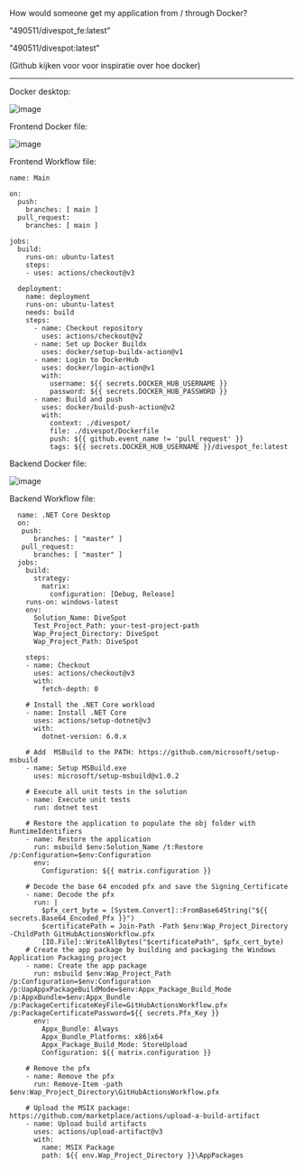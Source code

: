 How would someone get my application from / through Docker?

"490511/divespot_fe:latest"

"490511/divespot:latest"

(Github kijken voor voor inspiratie over hoe docker)

-------------------

Docker desktop:

![image](https://github.com/S3-Portfolio/General/assets/93527848/d67de17b-e907-44d1-8174-e25656503595)

Frontend Docker file:

![image](https://github.com/S3-Portfolio/General/assets/93527848/cf0de743-1679-460f-8e62-b07fc41c38c7)

Frontend Workflow file:

```
name: Main

on:
  push:
    branches: [ main ]
  pull_request:
    branches: [ main ]

jobs:
  build:
    runs-on: ubuntu-latest
    steps:
    - uses: actions/checkout@v3
   
  deployment:
    name: deployment
    runs-on: ubuntu-latest
    needs: build
    steps:
      - name: Checkout repository
        uses: actions/checkout@v2
      - name: Set up Docker Buildx
        uses: docker/setup-buildx-action@v1
      - name: Login to DockerHub
        uses: docker/login-action@v1
        with:
          username: ${{ secrets.DOCKER_HUB_USERNAME }}
          password: ${{ secrets.DOCKER_HUB_PASSWORD }}
      - name: Build and push
        uses: docker/build-push-action@v2
        with:
          context: ./divespot/
          file: ./divespot/Dockerfile
          push: ${{ github.event_name != 'pull_request' }}
          tags: ${{ secrets.DOCKER_HUB_USERNAME }}/divespot_fe:latest 
``` 

Backend Docker file:

![image](https://github.com/S3-Portfolio/General/assets/93527848/6e393bab-9caa-4c4d-b59e-eaef3b060388)

Backend Workflow file:

```
  name: .NET Core Desktop
  on:
   push:
      branches: [ "master" ]
   pull_request:
      branches: [ "master" ]
  jobs:
    build:
      strategy:
        matrix:
          configuration: [Debug, Release]
    runs-on: windows-latest  
    env:
      Solution_Name: DiveSpot                  
      Test_Project_Path: your-test-project-path           
      Wap_Project_Directory: DiveSpot  
      Wap_Project_Path: DiveSpot             

    steps:
    - name: Checkout
      uses: actions/checkout@v3
      with:
        fetch-depth: 0

    # Install the .NET Core workload
    - name: Install .NET Core
      uses: actions/setup-dotnet@v3
      with:
        dotnet-version: 6.0.x

    # Add  MSBuild to the PATH: https://github.com/microsoft/setup-msbuild
    - name: Setup MSBuild.exe
      uses: microsoft/setup-msbuild@v1.0.2

    # Execute all unit tests in the solution
    - name: Execute unit tests
      run: dotnet test

    # Restore the application to populate the obj folder with RuntimeIdentifiers
    - name: Restore the application
      run: msbuild $env:Solution_Name /t:Restore /p:Configuration=$env:Configuration
      env:
        Configuration: ${{ matrix.configuration }}

    # Decode the base 64 encoded pfx and save the Signing_Certificate
    - name: Decode the pfx
      run: |
        $pfx_cert_byte = [System.Convert]::FromBase64String("${{ secrets.Base64_Encoded_Pfx }}")
        $certificatePath = Join-Path -Path $env:Wap_Project_Directory -ChildPath GitHubActionsWorkflow.pfx
        [IO.File]::WriteAllBytes("$certificatePath", $pfx_cert_byte)
    # Create the app package by building and packaging the Windows Application Packaging project
    - name: Create the app package
      run: msbuild $env:Wap_Project_Path /p:Configuration=$env:Configuration /p:UapAppxPackageBuildMode=$env:Appx_Package_Build_Mode /p:AppxBundle=$env:Appx_Bundle /p:PackageCertificateKeyFile=GitHubActionsWorkflow.pfx /p:PackageCertificatePassword=${{ secrets.Pfx_Key }}
      env:
        Appx_Bundle: Always
        Appx_Bundle_Platforms: x86|x64
        Appx_Package_Build_Mode: StoreUpload
        Configuration: ${{ matrix.configuration }}

    # Remove the pfx
    - name: Remove the pfx
      run: Remove-Item -path $env:Wap_Project_Directory\GitHubActionsWorkflow.pfx

    # Upload the MSIX package: https://github.com/marketplace/actions/upload-a-build-artifact
    - name: Upload build artifacts
      uses: actions/upload-artifact@v3
      with:
        name: MSIX Package
        path: ${{ env.Wap_Project_Directory }}\AppPackages
```
